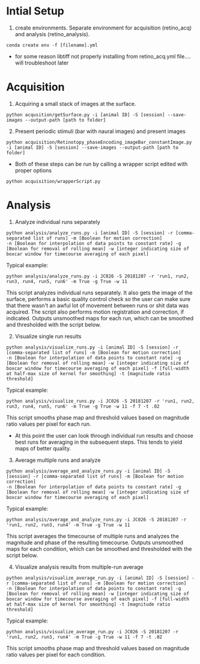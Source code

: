 # Intial Setup

1. create environments. Separate environment for acquisition (retino_acq) and analysis (retino_analysis). 

```
conda create env -f [filename].yml
```

* for some reason libtiff not properly installing from retino_acq.yml file.... will troubleshoot later

# Acquisition


1. Acquiring a small stack of images at the surface.

```
python acqusition/getSurface.py -i [animal ID] -S [session] --save-images --output-path [path to folder]
```

2. Present periodic stimuli (bar with naural images) and present images

```
python acquisition/Retinotopy_phaseEncoding_imageBar_constantImage.py -i [animal ID] -S [session] --save-images --output-path [path to folder]
```

* Both of these steps can be run by calling a wrapper script edited with proper options

```
python acquisition/wrapperScript.py
```

# Analysis

1. Analyze individual runs separately

```
python analysis/analyze_runs.py -i [animal ID] -S [session] -r [comma-separated list of runs] -m [Boolean for motion correction]
-n [Boolean for interpolation of data points to constant rate] -g [Boolean for removal of rolling mean] -w [integer indicating size of boxcar window for timecourse averaging of each pixel]
```

Typical example:
```
python analysis/analyze_runs.py -i JC026 -S 20181207 -r 'run1, run2, run3, run4, run5, run6' -m True -g True -w 11
```

This script analyzes individual runs separately. It also gets the image of the surface, performs a basic quality control check so the user can make sure that there wasn't an awful lot of movement between runs or shit data was acquired. The script also performs motion registration and correction, if indicated. Outputs unsmoothed maps for each run, which can be smoothed and thresholded with the script below.


2. Visualize single run results

```
python analysis/visualize_runs.py -i [animal ID] -S [session] -r [comma-separated list of runs] -m [Boolean for motion correction]
-n [Boolean for interpolation of data points to constant rate] -g [Boolean for removal of rolling mean] -w [integer indicating size of boxcar window for timecourse averaging of each pixel] -f [full-width at half-max size of kernel for smoothing] -t [magnitude ratio threshold]
```

Typical example:

```
python analysis/visualize_runs.py -i JC026 -S 20181207 -r 'run1, run2, run3, run4, run5, run6' -m True -g True -w 11 -f 7 -t .02
```

This script smooths phase map and threshold values based on magnitude ratio values per pixel for each run.

* At this point the user can look through individual run results and choose best runs for averaging in the subsequent steps. This tends to yield maps of better quality.


3. Average multiple runs and analyze

```
python analysis/average_and_analyze_runs.py -i [animal ID] -S [session] -r [comma-separated list of runs] -m [Boolean for motion correction]
-n [Boolean for interpolation of data points to constant rate] -g [Boolean for removal of rolling mean] -w [integer indicating size of boxcar window for timecourse averaging of each pixel]
```

Typical example:

```
python analysis/average_and_analyze_runs.py -i JC026 -S 20181207 -r 'run1, run2, run3, run4' -m True -g True -w 11
```

This script averages the timecourse of multiple runs and analyzes the magnitude and phase of the resulting timecourse.  Outputs unsmoothed maps for each condition, which can be smoothed and thresholded with the script below.

4. Visualize analysis results from multiple-run average

```
python analysis/visualize_average_run.py -i [animal ID] -S [session] -r [comma-separated list of runs] -m [Boolean for motion correction]
-n [Boolean for interpolation of data points to constant rate] -g [Boolean for removal of rolling mean] -w [integer indicating size of boxcar window for timecourse averaging of each pixel] -f [full-width at half-max size of kernel for smoothing] -t [magnitude ratio threshold]
```

Typical example:

```
python analysis/visualize_average_run.py -i JC026 -S 20181207 -r 'run1, run2, run3, run4' -m True -g True -w 11 -f 7 -t .02
```

This script smooths phase map and threshold values based on magnitude ratio values per pixel for each condition.


